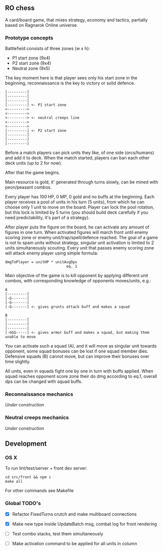 ##  RO chess

A card/board game, that mixes strategy, economy and tactics, partially based on Ragnarok Online universe.

### Prototype concepts

Battlefield consists of three zones (w x h):
- P1 start zone (9x4) 
- P2 start zone (9x4) 
- Neutral zone (9x5)

The key moment here is that player sees only his start zone in the beginning, reconnaissance is the key to victory or solid defence.

```
[---------]
[---------]
[---------]
[---------] <- P1 start zone
<--------->
<--------->
<---------> <- neutral creeps line
<--------->
<--------->
[---------] <- P2 start zone
[---------]
[---------]
[---------]
```

Before a match players can pick units they like, of one side (orcs/humans) and add it to deck.
When the match started, players can ban each other deck units (up to 2 for now).

After that the game begins.

Main resource is gold, it' generated through turns slowly, can be mined with peon/peasant combos.

Every player has 100 HP, 0 MP, 0 gold and no buffs at the beginning.
Each player receives a pool of units in his turn (5 units), from which he can choose only 1 unit to move on the board.
Player can lock the pool rotation, but this lock is limited by 5 turns (you should build deck carefully if you need predictability, it's part of a strategy).

After player puts the figure on the board, he can activate any amount of figures in one turn.
When activated figures will march front until enemy scoring zone or enemy unit/trap/spell/defence reached.
The goal of a game is not to spam units without strategy, singular unit activation is limited to 2 units simultaneously scouting.
Every unit that passes enemy scoring zone will attack enemy player using simple formula:
```
dmgToPlayer = unitHP * unitAvgDps
                            eq. 1
```

Main objective of the game is to kill opponent by applying different unit combos, with corresponding knowledge of opponents moves/units, e.g.:
```
A
[---------]
[-G-------]
[-G-------]
[-G-------] <- gives grunts attack buff and makes a squad

B
[---------]
[---------]
[---------]
[-GGG-----] <- gives armor buff and makes a squad, but making them unable to move
```
You can activate such a squad (A), and it will move as singular unit towards opponent, some squad bonuses can be lost if one squad member dies.
Defensive squads (B) cannot move, but can improve their bonuses over time slightly.

All units, even in squads fight one by one in turn with buffs applied.
When squad reaches opponent score zone their do dmg according to eq.1, overall dps can be changed with squad buffs.

### Reconnaissance mechanics

*Under construction*

### Neutral creeps mechanics

*Under construction*

## Development

### OS X

To run lint/test/server + front dev server:

```
cd src/front && npm i
make all
```
For other commands see Makefile

### Global TODO's
- [x] Refactor FixedTurns crutch and make multiboard connections
- [x] Make new type inside UpdateBatch msg, combat log for front rendering
- [ ] Test combo stacks, test them simultaneously
- [ ] Make activation command to be applied for all units in column

